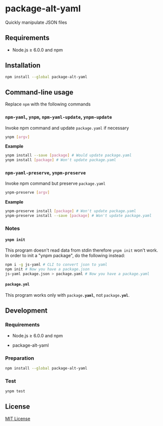 # package-alt-yaml
Quickly manipulate JSON files

## Requirements

* Node.js ≥ 6.0.0 and npm

## Installation

```bash
npm install --global package-alt-yaml
```

## Command-line usage
Replace `npm` with the following commands

### `npm-yaml`, `ynpm`, `npm-yaml-update`, `ynpm-update`
Invoke npm command and update `package.yaml` if necessary

```bash
ynpm [argv]
```

**Example**

```bash
ynpm install --save [package] # Would update package.yaml
ynpm install [package] # Won't update package.yaml
```

### `npm-yaml-preserve`, `ynpm-preserve`
Invoke npm command but preserve `package.yaml`

```bash
ynpm-preserve [argv]
```

**Example**

```bash
ynpm-preserve install [package] # Won't update package.yaml
ynpm-preserve install --save [package] # Won't update package.yaml
```

### Notes

#### `ynpm init`

This program doesn't read data from stdin therefore `ynpm init` won't work.
In order to init a "ynpm package", do the following instead:

```bash
npm i -g js-yaml # CLI to convert json to yaml
npm init # Now you have a package.json
js-yaml package.json > package.yaml # Now you have a package.yaml
```

#### `package.yml`

This program works only with <code>package<strong>.yaml</strong></code>,
not <code>package<strong>.yml</strong></code>.

## Development

### Requirements

* Node.js ≥ 6.0.0 and npm

* package-alt-yaml

### Preparation

```bash
npm install --global package-alt-yaml
```

### Test

```bash
ynpm test
```

## License

[MIT License](https://github.com/ksxnodeapps/package-alt-yaml/blob/master/LICENSE.md)
